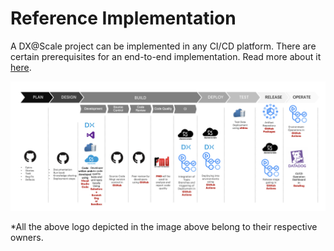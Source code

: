 # Reference Implementation

A DX@Scale project can be implemented in any CI/CD platform. There are certain prerequisites for an end-to-end implementation. Read more about it [here](https://sfpowerscripts.dxatscale.io/getting-started/prerequisites).

![A refererence implementation using GitHub as the primary tool](../../.gitbook/assets/reference-implementation.png)

\*All the above logo depicted in the image above belong to their respective owners.
